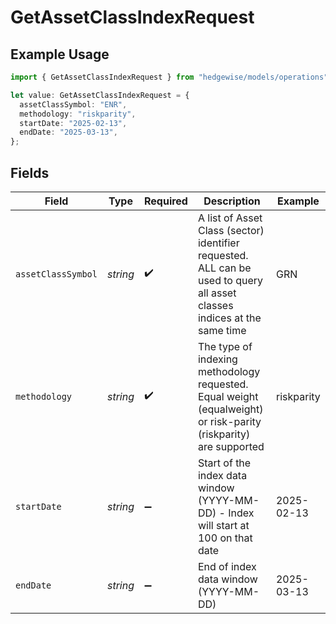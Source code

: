 # GetAssetClassIndexRequest

## Example Usage

```typescript
import { GetAssetClassIndexRequest } from "hedgewise/models/operations";

let value: GetAssetClassIndexRequest = {
  assetClassSymbol: "ENR",
  methodology: "riskparity",
  startDate: "2025-02-13",
  endDate: "2025-03-13",
};
```

## Fields

| Field                                                                                                                    | Type                                                                                                                     | Required                                                                                                                 | Description                                                                                                              | Example                                                                                                                  |
| ------------------------------------------------------------------------------------------------------------------------ | ------------------------------------------------------------------------------------------------------------------------ | ------------------------------------------------------------------------------------------------------------------------ | ------------------------------------------------------------------------------------------------------------------------ | ------------------------------------------------------------------------------------------------------------------------ |
| `assetClassSymbol`                                                                                                       | *string*                                                                                                                 | :heavy_check_mark:                                                                                                       | A list of Asset Class (sector) identifier requested. ALL can be used to query all asset classes indices at the same time | GRN                                                                                                                      |
| `methodology`                                                                                                            | *string*                                                                                                                 | :heavy_check_mark:                                                                                                       | The type of indexing methodology requested. Equal weight (equalweight) or risk-parity (riskparity) are supported         | riskparity                                                                                                               |
| `startDate`                                                                                                              | *string*                                                                                                                 | :heavy_minus_sign:                                                                                                       | Start of the index data window (YYYY-MM-DD) - Index will start at 100 on that date                                       | 2025-02-13                                                                                                               |
| `endDate`                                                                                                                | *string*                                                                                                                 | :heavy_minus_sign:                                                                                                       | End of index data window (YYYY-MM-DD)                                                                                    | 2025-03-13                                                                                                               |